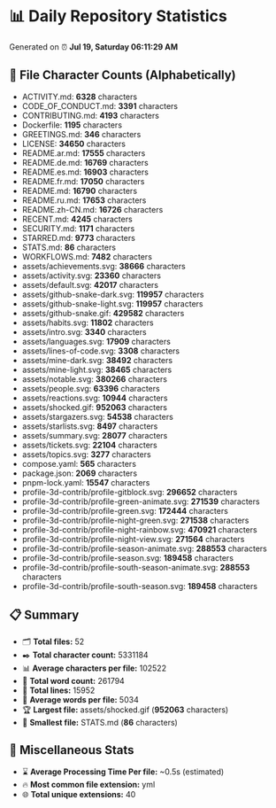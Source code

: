 # 📊 Daily Repository Statistics
Generated on ⏰ **Jul 19, Saturday 06:11:29 AM**

## 📂 File Character Counts (Alphabetically)
- ACTIVITY.md: **6328** characters
- CODE_OF_CONDUCT.md: **3391** characters
- CONTRIBUTING.md: **4193** characters
- Dockerfile: **1195** characters
- GREETINGS.md: **346** characters
- LICENSE: **34650** characters
- README.ar.md: **17555** characters
- README.de.md: **16769** characters
- README.es.md: **16903** characters
- README.fr.md: **17050** characters
- README.md: **16790** characters
- README.ru.md: **17653** characters
- README.zh-CN.md: **16726** characters
- RECENT.md: **4245** characters
- SECURITY.md: **1171** characters
- STARRED.md: **9773** characters
- STATS.md: **86** characters
- WORKFLOWS.md: **7482** characters
- assets/achievements.svg: **38666** characters
- assets/activity.svg: **23360** characters
- assets/default.svg: **42017** characters
- assets/github-snake-dark.svg: **119957** characters
- assets/github-snake-light.svg: **119957** characters
- assets/github-snake.gif: **429582** characters
- assets/habits.svg: **11802** characters
- assets/intro.svg: **3340** characters
- assets/languages.svg: **17909** characters
- assets/lines-of-code.svg: **3308** characters
- assets/mine-dark.svg: **38492** characters
- assets/mine-light.svg: **38465** characters
- assets/notable.svg: **380266** characters
- assets/people.svg: **63396** characters
- assets/reactions.svg: **10944** characters
- assets/shocked.gif: **952063** characters
- assets/stargazers.svg: **54538** characters
- assets/starlists.svg: **8497** characters
- assets/summary.svg: **28077** characters
- assets/tickets.svg: **22104** characters
- assets/topics.svg: **3277** characters
- compose.yaml: **565** characters
- package.json: **2069** characters
- pnpm-lock.yaml: **15547** characters
- profile-3d-contrib/profile-gitblock.svg: **296652** characters
- profile-3d-contrib/profile-green-animate.svg: **271539** characters
- profile-3d-contrib/profile-green.svg: **172444** characters
- profile-3d-contrib/profile-night-green.svg: **271538** characters
- profile-3d-contrib/profile-night-rainbow.svg: **470921** characters
- profile-3d-contrib/profile-night-view.svg: **271564** characters
- profile-3d-contrib/profile-season-animate.svg: **288553** characters
- profile-3d-contrib/profile-season.svg: **189458** characters
- profile-3d-contrib/profile-south-season-animate.svg: **288553** characters
- profile-3d-contrib/profile-south-season.svg: **189458** characters

## 📋 Summary
- 🗂️ **Total files:** 52
- ✒️ **Total character count:** 5331184
- 📊 **Average characters per file:** 102522
- 📝 **Total word count:** 261794
- 🧾 **Total lines:** 15952
- 📐 **Average words per file:** 5034
- 🏆 **Largest file:** assets/shocked.gif (**952063** characters)
- 🥉 **Smallest file:** STATS.md (**86** characters)

## 🌟 Miscellaneous Stats
- ⌛ **Average Processing Time Per file:** ~0.5s (estimated)
- 🔥 **Most common file extension:** yml
- 🌐 **Total unique extensions:** 40
